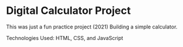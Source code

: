# Digital Calculator Project

This was just a fun practice project (2021)
Building a simple calculator.

Technologies Used: HTML, CSS, and JavaScript
